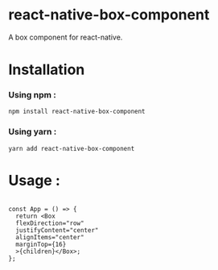 # react-native-box-component

A box component for react-native.

# Installation

### Using npm :

`npm install react-native-box-component`

### Using yarn :

`yarn add react-native-box-component`

# Usage :

```import Box from "react-native-box-component";

const App = () => {
  return <Box
  flexDirection="row"
  justifyContent="center"
  alignItems="center"
  marginTop={16}
  >{children}</Box>;
};
```
